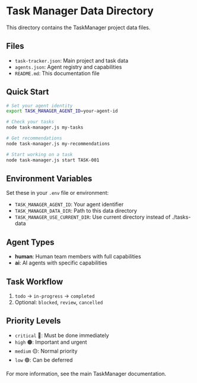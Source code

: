 # Task Manager Data Directory

This directory contains the TaskManager project data files.

## Files

- `task-tracker.json`: Main project and task data
- `agents.json`: Agent registry and capabilities
- `README.md`: This documentation file

## Quick Start

```bash
# Set your agent identity
export TASK_MANAGER_AGENT_ID=your-agent-id

# Check your tasks
node task-manager.js my-tasks

# Get recommendations
node task-manager.js my-recommendations

# Start working on a task
node task-manager.js start TASK-001
```

## Environment Variables

Set these in your `.env` file or environment:

- `TASK_MANAGER_AGENT_ID`: Your agent identifier
- `TASK_MANAGER_DATA_DIR`: Path to this data directory
- `TASK_MANAGER_USE_CURRENT_DIR`: Use current directory instead of ./tasks-data

## Agent Types

- **human**: Human team members with full capabilities
- **ai**: AI agents with specific capabilities

## Task Workflow

1. `todo` → `in-progress` → `completed`
2. Optional: `blocked`, `review`, `cancelled`

## Priority Levels

- `critical` 🔴: Must be done immediately
- `high` 🟠: Important and urgent
- `medium` 🟡: Normal priority
- `low` 🟢: Can be deferred

For more information, see the main TaskManager documentation.
